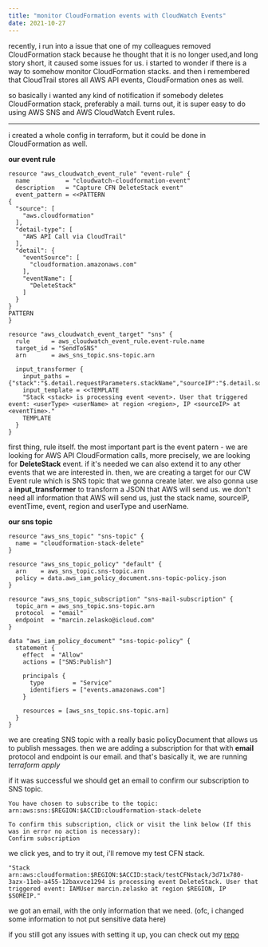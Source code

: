 ```yaml
---
title: "monitor CloudFormation events with CloudWatch Events"
date: 2021-10-27
---
```


recently, i run into a issue that one of my colleagues removed CloudFormation stack because he thought that it is no longer used,and long story short, it caused some issues for us.
i started to wonder if there is a way to somehow monitor CloudFormation stacks. and then i remembered that CloudTrail stores all AWS API events, CloudFormation ones as well.

so basically i wanted any kind of notification if somebody deletes CloudFormation stack, preferably a mail. turns out, it is super easy to do using AWS SNS and AWS CloudWatch Event rules.

---

i created a whole config in terraform, but it could be done in CloudFormation as well.

**our event rule**

```
resource "aws_cloudwatch_event_rule" "event-rule" {
  name          = "cloudwatch-cloudformation-event"
  description   = "Capture CFN DeleteStack event"
  event_pattern = <<PATTERN
{
  "source": [
    "aws.cloudformation"
  ],
  "detail-type": [
    "AWS API Call via CloudTrail"
  ],
  "detail": {
    "eventSource": [
      "cloudformation.amazonaws.com"
    ],
    "eventName": [
      "DeleteStack"
    ]
  }
}
PATTERN
}

resource "aws_cloudwatch_event_target" "sns" {
  rule      = aws_cloudwatch_event_rule.event-rule.name
  target_id = "SendToSNS"
  arn       = aws_sns_topic.sns-topic.arn

  input_transformer {
    input_paths = {"stack":"$.detail.requestParameters.stackName","sourceIP":"$.detail.sourceIPAddress","eventTime":"$.detail.eventTime","userType":"$.detail.userIdentity.type","event":"$.detail.eventName","region":"$.detail.awsRegion","userName":"$.detail.userIdentity.userName"}
    input_template = <<TEMPLATE
    "Stack <stack> is processing event <event>. User that triggered event: <userType> <userName> at region <region>, IP <sourceIP> at <eventTime>."
    TEMPLATE
  }
}
```
first thing, rule itself. the most important part is the event patern - we are looking for AWS API CloudFormation calls, more precisely, we are looking for **DeleteStack** event. if it's needed we can also extend it to any other events that we are interested in.
then, we are creating a target for our CW Event rule which is SNS topic that we gonna create later. we also gonna use a **input_transformer** to transform a JSON that AWS will send us. we don't need all information that AWS will send us, just the stack name, sourceIP, eventTime, event, region and userType and userName.

**our sns topic**

```
resource "aws_sns_topic" "sns-topic" {
  name = "cloudformation-stack-delete"
}

resource "aws_sns_topic_policy" "default" {
  arn    = aws_sns_topic.sns-topic.arn
  policy = data.aws_iam_policy_document.sns-topic-policy.json
}

resource "aws_sns_topic_subscription" "sns-mail-subscription" {
  topic_arn = aws_sns_topic.sns-topic.arn
  protocol  = "email"
  endpoint  = "marcin.zelasko@icloud.com"
}

data "aws_iam_policy_document" "sns-topic-policy" {
  statement {
    effect  = "Allow"
    actions = ["SNS:Publish"]

    principals {
      type        = "Service"
      identifiers = ["events.amazonaws.com"]
    }

    resources = [aws_sns_topic.sns-topic.arn]
  }
}
```

we are creating SNS topic with a really basic policyDocument that allows us to publish messages. then we are adding a subscription for that with **email** protocol and endpoint is our email. and that's basically it, we are running *terraform apply*

if it was successful we should get an email to confirm our subscription to SNS topic.
```
You have chosen to subscribe to the topic: 
arn:aws:sns:$REGION:$ACCID:cloudformation-stack-delete

To confirm this subscription, click or visit the link below (If this was in error no action is necessary): 
Confirm subscription
```
we click yes, and to try it out, i'll remove my test CFN stack.
```
"Stack arn:aws:cloudformation:$REGION:$ACCID:stack/testCFNstack/3d71x780-3azx-11eb-a455-12baxvce1294 is processing event DeleteStack. User that triggered event: IAMUser marcin.zelasko at region $REGION, IP $SOMEIP."
```
we got an email, with the only information that we need. (ofc, i changed some information to not put sensitive data here)

if you still got any issues with setting it up, you can check out my [repo](https://github.com/zelaskov/cloudwatch-cloudformation-sns)
